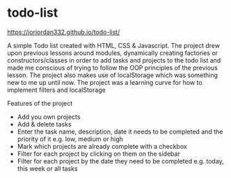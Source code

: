 # todo-list

https://joriordan332.github.io/todo-list/

A simple Todo list created with HTML, CSS & Javascript. The project drew upon previous lessons around modules, dynamically creating factories or constructors/classes in order to add tasks and projects to the todo list and made me conscious of trying to follow the OOP principles of the previous lesson. The project also makes use of localStorage which was something new to me up until now. The project was a learning curve for how to implement filters and localStorage

Features of the project

* Add you own projects
* Add & delete tasks
* Enter the task name, description, date it needs to be completed and the priority of it e.g. low, medium or high
* Mark which projects are already complete with a checkbox
* Filter for each project by clicking on them on the sidebar
* Filter for each project by the date they need to be completed e.g. today, this week or all tasks
